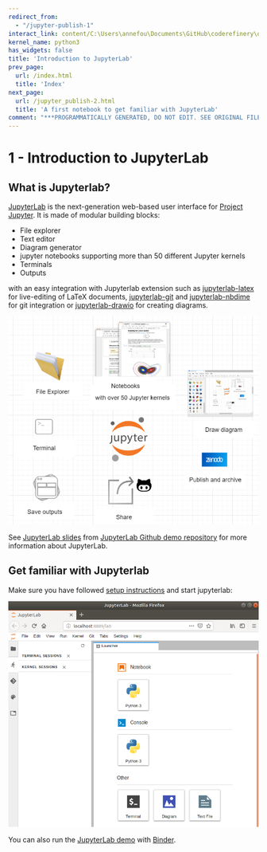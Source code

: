 ```yaml
---
redirect_from:
  - "/jupyter-publish-1"
interact_link: content/C:\Users\annefou\Documents\GitHub\coderefinery\osip-book\jupyter_publish_osip\content\jupyter_publish-1.ipynb
kernel_name: python3
has_widgets: false
title: 'Introduction to JupyterLab'
prev_page:
  url: /index.html
  title: 'Index'
next_page:
  url: /jupyter_publish-2.html
  title: 'A first notebook to get familiar with JupyterLab'
comment: "***PROGRAMMATICALLY GENERATED, DO NOT EDIT. SEE ORIGINAL FILES IN /content***"
---
```

# 1 - Introduction to JupyterLab


## What is Jupyterlab?

[JupyterLab](https://jupyterlab.readthedocs.io/en/stable/getting_started/overview.html) is the next-generation web-based user interface for [Project Jupyter](https://jupyter.org/). It is made of modular building blocks:

- File explorer
- Text editor
- Diagram generator
- jupyter notebooks supporting more than 50 different Jupyter kernels
- Terminals
- Outputs

with an easy integration with Jupyterlab extension such as [jupyterlab-latex](https://github.com/jupyterlab/jupyterlab-latex) for live-editing of LaTeX documents, [jupyterlab-git](https://github.com/jupyterlab/jupyterlab-git) and [jupyterlab-nbdime](https://nbdime.readthedocs.io/en/latest/extensions.html) for git integration or [jupyterlab-drawio](https://github.com/QuantStack/jupyterlab-drawio) for creating diagrams.

![JupyterLab ecosystem](images/jupyter_ecosystem.png)

See [JupyterLab slides](https://github.com/jupyterlab/jupyterlab-demo/blob/master/slides/jupyterlab-slides.pdf) from [JupyterLab Github demo repository](https://github.com/jupyterlab/jupyterlab-demo) for more information about JupyterLab. 





## Get familiar with Jupyterlab


Make sure you have followed [setup instructions](setup.ipynb) and start jupyterlab:

![JupyterLab interface](images/jupyterlab.png)

You can also run the [JupyterLab demo](https://github.com/jupyterlab/jupyterlab-demo) with [Binder](https://mybinder.org/v2/gh/jupyterlab/jupyterlab-demo/master?urlpath=lab/tree/demo/Lorenz.ipynb).


